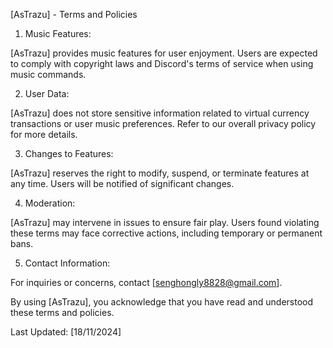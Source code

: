 [AsTrazu] - Terms and Policies

1. Music Features:

[AsTrazu] provides music features for user enjoyment. Users are expected to comply with copyright laws and Discord's terms of service when using music commands.


2. User Data:

[AsTrazu] does not store sensitive information related to virtual currency transactions or user music preferences. Refer to our overall privacy policy for more details.


3. Changes to Features:

[AsTrazu] reserves the right to modify, suspend, or terminate features at any time. Users will be notified of significant changes.


4. Moderation:

[AsTrazu] may intervene in issues to ensure fair play. Users found violating these terms may face corrective actions, including temporary or permanent bans.


5. Contact Information:

For inquiries or concerns, contact [senghongly8828@gmail.com].


By using [AsTrazu], you acknowledge that you have read and understood these terms and policies.

Last Updated: [18/11/2024]
